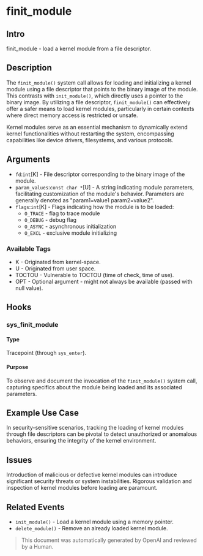 
# finit_module

## Intro

finit_module - load a kernel module from a file descriptor.

## Description

The `finit_module()` system call allows for loading and initializing a kernel
module using a file descriptor that points to the binary image of the module.
This contrasts with `init_module()`, which directly uses a pointer to the binary
image. By utilizing a file descriptor, `finit_module()` can effectively offer a
safer means to load kernel modules, particularly in certain contexts where
direct memory access is restricted or unsafe.

Kernel modules serve as an essential mechanism to dynamically extend kernel
functionalities without restarting the system, encompassing capabilities like
device drivers, filesystems, and various protocols.

## Arguments

* `fd`:`int`[K] - File descriptor corresponding to the binary image of the module.
* `param_values`:`const char *`[U] - A string indicating module parameters, facilitating customization of the module's behavior. Parameters are generally denoted as "param1=value1 param2=value2".
* `flags`:`int`[K] - Flags indicating how the module is to be loaded:
    * `O_TRACE` - flag to trace module
    * `O_DEBUG` - debug flag
    * `O_ASYNC` - asynchronous initialization
    * `O_EXCL` - exclusive module initializing

### Available Tags

* K - Originated from kernel-space.
* U - Originated from user space.
* TOCTOU - Vulnerable to TOCTOU (time of check, time of use).
* OPT - Optional argument - might not always be available (passed with null value).

## Hooks

### sys_finit_module

#### Type

Tracepoint (through `sys_enter`).

#### Purpose

To observe and document the invocation of the `finit_module()` system call,
capturing specifics about the module being loaded and its associated parameters.

## Example Use Case

In security-sensitive scenarios, tracking the loading of kernel modules through
file descriptors can be pivotal to detect unauthorized or anomalous behaviors,
ensuring the integrity of the kernel environment.

## Issues

Introduction of malicious or defective kernel modules can introduce significant
security threats or system instabilities. Rigorous validation and inspection of
kernel modules before loading are paramount.

## Related Events

* `init_module()` - Load a kernel module using a memory pointer.
* `delete_module()` - Remove an already loaded kernel module.

> This document was automatically generated by OpenAI and reviewed by a Human.
